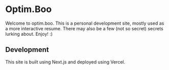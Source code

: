# Optim.Boo

Welcome to optim.boo. This is a personal development site, mostly used as a more interactive resume. There may also be a few (not so secret) secrets lurking about. Enjoy! :)

## Development

This site is built using Next.js and deployed using Vercel.
